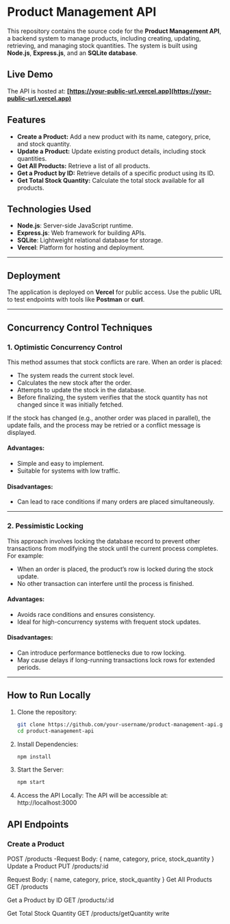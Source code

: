 # Product Management API

This repository contains the source code for the **Product Management API**, a backend system to manage products, including creating, updating, retrieving, and managing stock quantities. The system is built using **Node.js**, **Express.js**, and an **SQLite database**.

## Live Demo
The API is hosted at: **[https://your-public-url.vercel.app](https://your-public-url.vercel.app)**

## Features
- **Create a Product:** Add a new product with its name, category, price, and stock quantity.
- **Update a Product:** Update existing product details, including stock quantities.
- **Get All Products:** Retrieve a list of all products.
- **Get a Product by ID:** Retrieve details of a specific product using its ID.
- **Get Total Stock Quantity:** Calculate the total stock available for all products.

## Technologies Used
- **Node.js**: Server-side JavaScript runtime.
- **Express.js**: Web framework for building APIs.
- **SQLite**: Lightweight relational database for storage.
- **Vercel**: Platform for hosting and deployment.

---

## Deployment
The application is deployed on **Vercel** for public access. Use the public URL to test endpoints with tools like **Postman** or **curl**.

---

## Concurrency Control Techniques

### 1. **Optimistic Concurrency Control**
This method assumes that stock conflicts are rare. When an order is placed:
- The system reads the current stock level.
- Calculates the new stock after the order.
- Attempts to update the stock in the database.
- Before finalizing, the system verifies that the stock quantity has not changed since it was initially fetched.

If the stock has changed (e.g., another order was placed in parallel), the update fails, and the process may be retried or a conflict message is displayed.

#### Advantages:
- Simple and easy to implement.
- Suitable for systems with low traffic.

#### Disadvantages:
- Can lead to race conditions if many orders are placed simultaneously.

---

### 2. **Pessimistic Locking**
This approach involves locking the database record to prevent other transactions from modifying the stock until the current process completes. For example:
- When an order is placed, the product’s row is locked during the stock update.
- No other transaction can interfere until the process is finished.

#### Advantages:
- Avoids race conditions and ensures consistency.
- Ideal for high-concurrency systems with frequent stock updates.

#### Disadvantages:
- Can introduce performance bottlenecks due to row locking.
- May cause delays if long-running transactions lock rows for extended periods.

---

## How to Run Locally
1. Clone the repository:
   ```bash
   git clone https://github.com/your-username/product-management-api.git
   cd product-management-api
2. Install Dependencies:
    ```bash
    npm install
3. Start the Server:
    ```bash
    npm start
4. Access the API Locally: 
   The API will be accessible at: http://localhost:3000

## API Endpoints
### Create a Product
POST /products
-Request Body: { name, category, price, stock_quantity }
Update a Product
PUT /products/:id

Request Body: { name, category, price, stock_quantity }
Get All Products
GET /products

Get a Product by ID
GET /products/:id

Get Total Stock Quantity
GET /products/getQuantity
write 
